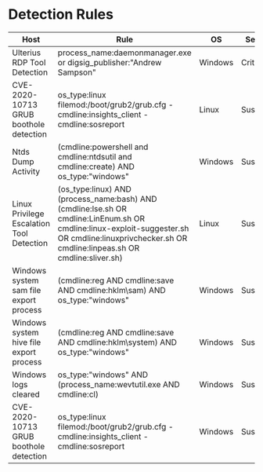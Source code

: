 # Detection Rules

|Host                        |Rule                                                                |OS     | Severity  |
|---                         |---|---|---|
|Ulterius RDP Tool Detection | process_name:daemonmanager.exe or digsig_publisher:"Andrew Sampson"|Windows| Critical  |
|CVE-2020-10713 GRUB boothole detection| os_type:linux filemod:/boot/grub2/grub.cfg -cmdline:insights_client -cmdline:sosreport| Linux | Suspicious|
|Ntds Dump Activity|(cmdline:powershell and cmdline:ntdsutil and cmdline:create) AND os_type:"windows"|Windows|Suspicious|
|Linux Privilege Escalation Tool Detection|(os_type:linux) AND (process_name:bash) AND (cmdline:lse.sh OR cmdline:LinEnum.sh OR cmdline:linux-exploit-suggester.sh OR cmdline:linuxprivchecker.sh OR cmdline:linpeas.sh OR cmdline:sliver.sh)|Linux|Suspicious|
|Windows system sam file export process|(cmdline:reg AND cmdline:save AND cmdline:hklm\sam) AND os_type:"windows"|Windows|Suspicious|
|Windows system hive file export process|(cmdline:reg AND cmdline:save AND cmdline:hklm\system) AND os_type:"windows"|Windows|Suspicious|
|Windows logs cleared| os_type:"windows" AND (process_name:wevtutil.exe AND cmdline:cl)|Windows|Suspicious|
|CVE-2020-10713 GRUB boothole detection|os_type:linux filemod:/boot/grub2/grub.cfg -cmdline:insights_client -cmdline:sosreport|Windows|Suspicios|
